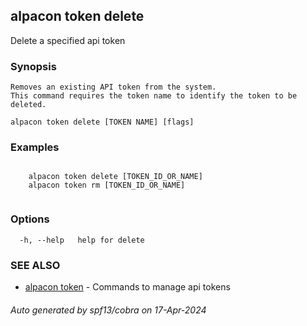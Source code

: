 ## alpacon token delete

Delete a specified api token

### Synopsis


	Removes an existing API token from the system. 
	This command requires the token name to identify the token to be deleted.
	

```
alpacon token delete [TOKEN NAME] [flags]
```

### Examples

```
 
	alpacon token delete [TOKEN_ID_OR_NAME]
	alpacon token rm [TOKEN_ID_OR_NAME]
	
```

### Options

```
  -h, --help   help for delete
```

### SEE ALSO

* [alpacon token](alpacon_token.md)	 - Commands to manage api tokens

###### Auto generated by spf13/cobra on 17-Apr-2024
